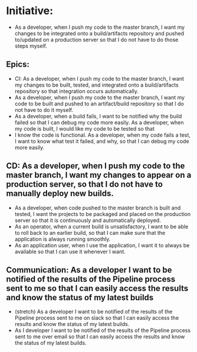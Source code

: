 # Initiative:
 - As a developer, when I push my code to the master branch, I want my changes to be integrated onto a build/artifacts repository and pushed to/updated on a production server so that I do not have to do those steps myself.

## Epics:
 - CI: As a developer, when I push my code to the master branch, I want my changes to be built, tested, and integrated onto a build/artifacts repository so that integration occurs automatically.
 - As a developer, when I push my code to the master branch, I want my code to be built and pushed to an artifact/build repository so that I do not have to do it myself.
 - As a developer, when a build fails, I want to be notified why the build failed so that I can debug my code more easily.
As a developer, when my code is built, I would like my code to be tested so that   
 - I know the code is functional.
As a developer, when my code fails a test, I want to know what test it failed, and why, so that I can debug my code more easily.

## CD: As a developer, when I push my code to the master branch, I want my changes to appear on a production server, so that I do not have to manually deploy new builds.
 - As a developer, when code pushed to the master branch is built and tested, I want the projects to be packaged and placed on the production server so that it is continuously and automatically deployed.
 - As an operator, when a current build is unsatisfactory, I want to be able to roll back to an earlier build, so that I can make sure that the application is always running smoothly.
 - As an application user, when I use the application, I want it to always be available so that I can use it whenever I want.


## Communication: As a developer I want to be notified of the results of the Pipeline process sent to me so that I can easily access the results and know the status of my latest builds
 - (stretch) As a developer I want to be notified of the results of the Pipeline process sent to me on slack so that I can easily access the results and know the status of my latest builds.
 - As I developer I want to be notified of the results of the Pipeline process sent to me over email so that I can easily access the results and know the status of my latest builds.
